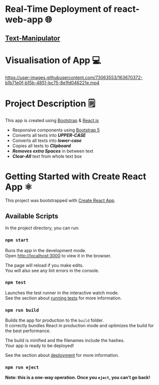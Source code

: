 # Real-Time Deployment of react-web-app 🌐
## [Text-Manipulator](https://text-manipulator.herokuapp.com/)

# Visualisation of App 💻

https://user-images.githubusercontent.com/73063553/163670372-b1b71e0f-b15b-4851-bc75-8e1fd046221e.mp4

# Project Description 🗒️

This app is created using [Bootstrap](https://getbootstrap.com/) & [React.js](https://reactjs.org/)
- Responsive components using [Bootstrap 5](https://getbootstrap.com/)
- Converts all texts into ***UPPER-CASE*** 
- Converts all texts into ***lower-case*** 
- Copies all texts to ***Clipboard*** 
- ***Removes extra Spaces*** in between text
- ***Clear-All*** text from whole text box

# Getting Started with Create React App ⚛️

This project was bootstrapped with [Create React App](https://github.com/facebook/create-react-app).

## Available Scripts

In the project directory, you can run:

### `npm start`

Runs the app in the development mode.\
Open [http://localhost:3000](http://localhost:3000) to view it in the browser.

The page will reload if you make edits.\
You will also see any lint errors in the console.

### `npm test`

Launches the test runner in the interactive watch mode.\
See the section about [running tests](https://facebook.github.io/create-react-app/docs/running-tests) for more information.

### `npm run build`

Builds the app for production to the `build` folder.\
It correctly bundles React in production mode and optimizes the build for the best performance.

The build is minified and the filenames include the hashes.\
Your app is ready to be deployed!

See the section about [deployment](https://facebook.github.io/create-react-app/docs/deployment) for more information.

### `npm run eject`

**Note: this is a one-way operation. Once you `eject`, you can’t go back!**